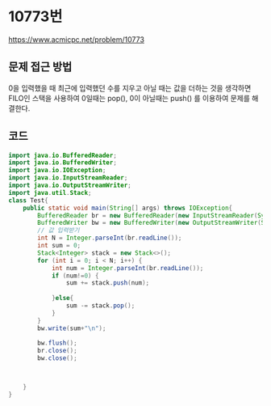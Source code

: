 # 10773번

https://www.acmicpc.net/problem/10773

## 문제 접근 방법
0을 입력했을 때 최근에 입력했던 수를 지우고 아닐 때는 값을 더하는 것을 생각하면 FILO인
스택을 사용하여 0일때는 pop(), 0이 아닐때는 push() 를 이용하여 문제를 해결한다.

## 코드
```java
import java.io.BufferedReader;
import java.io.BufferedWriter;
import java.io.IOException;
import java.io.InputStreamReader;
import java.io.OutputStreamWriter;
import java.util.Stack;
class Test{
    public static void main(String[] args) throws IOException{
        BufferedReader br = new BufferedReader(new InputStreamReader(System.in));
        BufferedWriter bw = new BufferedWriter(new OutputStreamWriter(System.out));
        // 값 입력받기
        int N = Integer.parseInt(br.readLine());
        int sum = 0;
        Stack<Integer> stack = new Stack<>();
        for (int i = 0; i < N; i++) {
            int num = Integer.parseInt(br.readLine());
            if (num!=0) {
                sum += stack.push(num);
                
            }else{
                sum -= stack.pop();
            }
        }
        bw.write(sum+"\n");
        
        bw.flush();
        br.close();
        bw.close();



    }
}
```

